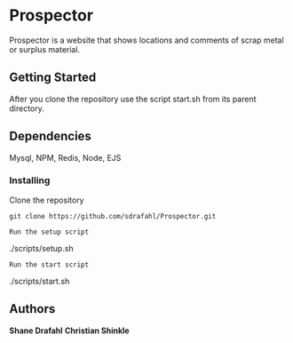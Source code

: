# Prospector

Prospector is a website that shows locations and comments of scrap metal or surplus material.

## Getting Started

After you clone the repository use the script start.sh from its parent directory.

## Dependencies

Mysql, NPM, Redis, Node, EJS

### Installing

Clone the repository

```
git clone https://github.com/sdrafahl/Prospector.git
```

```
Run the setup script
```

./scripts/setup.sh

```
Run the start script
```
./scripts/start.sh

## Authors

**Shane Drafahl**
**Christian Shinkle**
